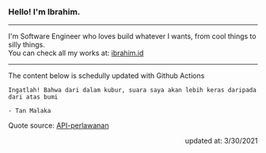 <h3>Hello! I'm Ibrahim.</h3>

---

I'm Software Engineer who loves build whatever I wants, from cool things to silly things. <br>
You can check all my works at: [ibrahim.id](https://ibrahim.id)

---

The content below is schedully updated with Github Actions

    Ingatlah! Bahwa dari dalam kubur, suara saya akan lebih keras daripada dari atas bumi

    - Tan Malaka

Quote source: [API-perlawanan](https://github.com/ibamibrhm/api-perlawanan)

<div dir="rtl">
updated at: 3/30/2021
</div>